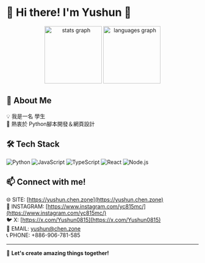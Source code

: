 # 🌟 Hi there! I'm Yushun 👋

<div align="center">
  <img src="https://github-readme-stats.vercel.app/api?username=YC815&hide_title=false&hide_rank=false&show_icons=true&include_all_commits=true&count_private=true&disable_animations=false&theme=dracula&locale=en&hide_border=false&order=1" height="150" alt="stats graph"  />
  <img src="https://github-readme-stats.vercel.app/api/top-langs?username=YC815&locale=en&hide_title=false&layout=compact&card_width=320&langs_count=5&theme=dracula&hide_border=false&order=2" height="150" alt="languages graph"  />
</div>

## 🚀 About Me
💡 我是一名 學生<br>
🔭 熱衷於 Python腳本開發＆網頁設計<br>

## 🛠 Tech Stack
![Python](https://img.shields.io/badge/Python-3776AB?style=flat&logo=python&logoColor=white)
![JavaScript](https://img.shields.io/badge/JavaScript-F7DF1E?style=flat&logo=javascript&logoColor=black)
![TypeScript](https://img.shields.io/badge/TypeScript-F7DF1E?style=flat&logo=typescript&logoColor=black)
![React](https://img.shields.io/badge/React-61DAFB?style=flat&logo=react&logoColor=black)
![Node.js](https://img.shields.io/badge/Node.js-339933?style=flat&logo=node.js&logoColor=white)

## 📫 Connect with me!
🌐 SITE: [https://yushun.chen.zone](https://yushun.chen.zone)<br>
📸 INSTAGRAM: [https://www.instagram.com/yc815mc/](https://www.instagram.com/yc815mc/)<br>
🐦 X: [https://x.com/Yushun0815](https://x.com/Yushun0815)<br>
📧 EMAIL: yushun@chen.zone<br>
📞 PHONE: +886-906-781-585<br>

---
🚀 **Let's create amazing things together!**
